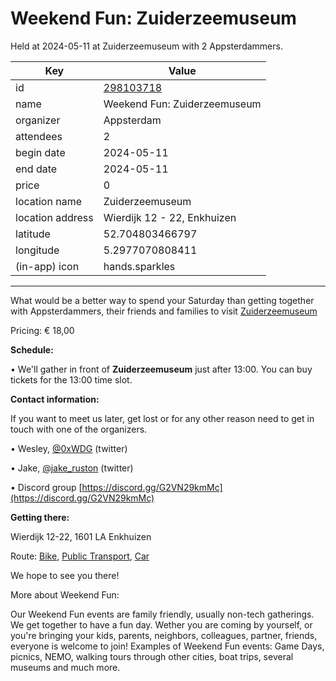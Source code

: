 # Weekend Fun: Zuiderzeemuseum
Held at 2024-05-11 at Zuiderzeemuseum with 2 Appsterdammers.
        
|Key|Value
|---|---|
|id|[298103718](https://www.meetup.com/appsterdam/events/298103718/)|
|name|Weekend Fun: Zuiderzeemuseum|
|organizer|Appsterdam|
|attendees|2|
|begin date|2024-05-11|
|end date|2024-05-11|
|price|0|
|location name|Zuiderzeemuseum|
|location address|Wierdijk 12 - 22, Enkhuizen|
|latitude|52.704803466797|
|longitude|5.2977070808411|
|(in-app) icon|hands.sparkles|

---

What would be a better way to spend your Saturday than getting together with Appsterdammers, their friends and families to visit [Zuiderzeemuseum](https://www.zuiderzeemuseum.nl/?lang=en)

Pricing: € 18,00

**Schedule:**

• We'll gather in front of **Zuiderzeemuseum** just after 13:00. You can buy tickets for the 13:00 time slot.

**Contact information:**

If you want to meet us later, get lost or for any other reason need to get in touch with one of the organizers.

• Wesley, [@0xWDG](http://twitter.com/0xWDG/) (twitter)

• Jake, [@jake_ruston](http://twitter.com/jake_ruston/) (twitter)

• Discord group [https://discord.gg/G2VN29kmMc](https://discord.gg/G2VN29kmMc)

**Getting there:**

Wierdijk 12-22, 1601 LA Enkhuizen

Route: [Bike](http://maps.apple.com/?daddr=Wierdijk%2012-22%2C%201601%20LA%20Enkhuizen&amp;t=m&amp;dirflg=b), [Public Transport](http://maps.apple.com/?daddr=Wierdijk%2012-22%2C%201601%20LA%20Enkhuizen&amp;t=m&amp;dirflg=r), [Car](http://maps.apple.com/?daddr=Wierdijk%2012-22%2C%201601%20LA%20Enkhuizen&amp;t=m&amp;dirflg=d)

We hope to see you there!

More about Weekend Fun:

Our Weekend Fun events are family friendly, usually non-tech gatherings. We get together to have a fun day. Wether you are coming by yourself, or you're bringing your kids, parents, neighbors, colleagues, partner, friends, everyone is welcome to join! Examples of Weekend Fun events: Game Days, picnics, NEMO, walking tours through other cities, boat trips, several museums and much more. 
